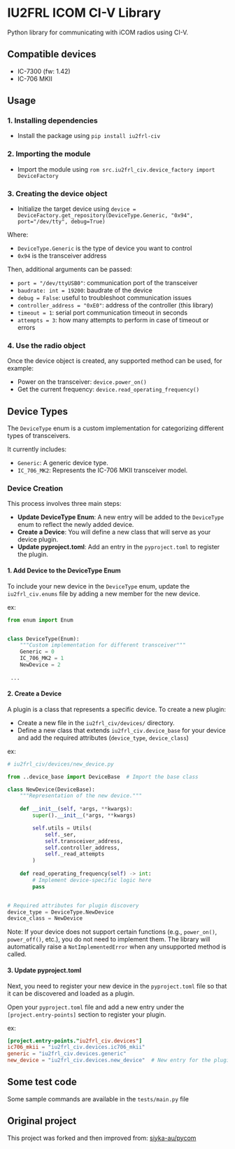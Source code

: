 # IU2FRL ICOM CI-V Library

Python library for communicating with iCOM radios using CI-V.

## Compatible devices

- IC-7300 (fw: 1.42)
- IC-706 MKII

## Usage

### 1. Installing dependencies

- Install the package using `pip install iu2frl-civ`

### 2. Importing the module

- Import the module using `rom src.iu2frl_civ.device_factory import DeviceFactory`

### 3. Creating the device object

- Initialize the target device using `device = DeviceFactory.get_repository(DeviceType.Generic, "0x94", port="/dev/tty", debug=True)`

Where:

- `DeviceType.Generic` is the type of device you want to control
- `0x94` is the transceiver address

Then, additional arguments can be passed:

- `port = "/dev/ttyUSB0"`: communication port of the transceiver
- `baudrate: int = 19200`: baudrate of the device
- `debug = False`: useful to troubleshoot communication issues
- `controller_address = "0xE0"`: address of the controller (this library)
- `timeout = 1`: serial port communication timeout in seconds
- `attempts = 3`: how many attempts to perform in case of timeout or errors

### 4. Use the radio object

Once the device object is created, any supported method can be used, for example:

- Power on the transceiver: `device.power_on()`
- Get the current frequency: `device.read_operating_frequency()`

## Device Types
The `DeviceType` enum is a custom implementation for categorizing different types of transceivers.

It currently includes:

- `Generic`: A generic device type.
- `IC_706_MK2`: Represents the IC-706 MKII transceiver model.

### Device Creation
This process involves three main steps:

- **Update DeviceType Enum**: A new entry will be added to the `DeviceType` enum to reflect the newly added device.
- **Create a Device**: You will define a new class that will serve as your device plugin.
- **Update pyproject.toml**: Add an entry in the `pyproject.toml` to register the plugin.

#### 1. Add Device to the DeviceType Enum
To include your new device in the `DeviceType` enum, update the `iu2frl_civ.enums` file by adding a new member for the new device.

ex:
```python
from enum import Enum


class DeviceType(Enum):
    """Custom implementation for different transceiver"""
    Generic = 0
    IC_706_MK2 = 1
    NewDevice = 2
 
 ...
```

#### 2. Create a Device
A plugin is a class that represents a specific device. To create a new plugin:

- Create a new file in the `iu2frl_civ/devices/` directory.
- Define a new class that extends `iu2frl_civ.device_base` for your device and add the required attributes (`device_type`, `device_class`)

ex:
```python
# iu2frl_civ/devices/new_device.py

from ..device_base import DeviceBase  # Import the base class

class NewDevice(DeviceBase):
    """Representation of the new device."""
    
    def __init__(self, *args, **kwargs):
        super().__init__(*args, **kwargs)

        self.utils = Utils(
            self._ser,
            self.transceiver_address,
            self.controller_address,
            self._read_attempts
        )
    
    def read_operating_frequency(self) -> int:
        # Implement device-specific logic here
        pass


# Required attributes for plugin discovery
device_type = DeviceType.NewDevice
device_class = NewDevice
```

Note: If your device does not support certain functions (e.g., `power_on()`, `power_off()`, etc.), you do not need to implement them. The library will automatically raise a `NotImplementedError` when any unsupported method is called.

#### 3. Update pyproject.toml
Next, you need to register your new device in the `pyproject.toml` file so that it can be discovered and loaded as a plugin.

Open your `pyproject.toml` file and add a new entry under the `[project.entry-points]` section to register your plugin.

ex:
```toml
[project.entry-points."iu2frl_civ.devices"]
ic706_mkii = "iu2frl_civ.devices.ic706_mkii"
generic = "iu2frl_civ.devices.generic"
new_device = "iu2frl_civ.devices.new_device"  # New entry for the plugin
```

## Some test code

Some sample commands are available in the `tests/main.py` file

## Original project

This project was forked and then improved from: [siyka-au/pycom](https://github.com/siyka-au/pycom)
